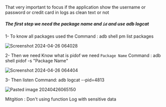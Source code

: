  That very important to focus if the application show the username or password or credit card in logs as clean text or not

##### The first step we need the package name and `id` and use adb logcat

1- To know all packages used the Command : adb shell pm list packages

![Screenshot 2024-04-26 064028](https://github.com/sisi0x/vulnerable-android-application/assets/100969542/40f3acec-2c58-4587-9b9c-d9a02cb32647)



2- Then we need Know what is pidof we need `Package Name` 
Command : adb shell pidof -s  "Package Name"


 ![Screenshot 2024-04-26 064404](https://github.com/sisi0x/vulnerable-android-application/assets/100969542/b2e76da8-fb0e-42e6-877b-a5a5a8ce16d1)


3- Then listen
Command:  adb logcat --pid=4813

![Pasted image 20240426065150](https://github.com/sisi0x/vulnerable-android-application/assets/100969542/5f9cfd0f-f141-45f6-84c5-ca0f8487febe)



Mitgition :
Don't using function Log with sensitive data
